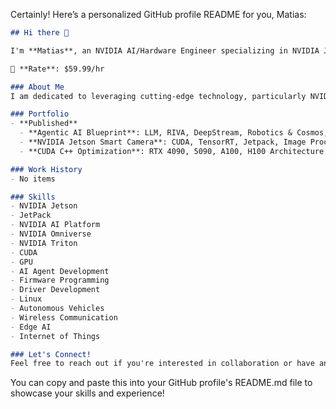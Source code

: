 Certainly! Here’s a personalized GitHub profile README for you, Matias:

```markdown
## Hi there 👋

I'm **Matias**, an NVIDIA AI/Hardware Engineer specializing in NVIDIA Jetson, Jetpack, Firmware, and Driver development. 

💼 **Rate**: $59.99/hr

### About Me
I am dedicated to leveraging cutting-edge technology, particularly NVIDIA AI and advanced hardware, to foster innovation and influence the future. My passion lies in exploring new possibilities and driving impactful changes in the tech landscape.

### Portfolio
- **Published**
  - **Agentic AI Blueprint**: LLM, RIVA, DeepStream, Robotics & Cosmos, NeMo
  - **NVIDIA Jetson Smart Camera**: CUDA, TensorRT, Jetpack, Image Processing
  - **CUDA C++ Optimization**: RTX 4090, 5090, A100, H100 Architecture

### Work History
- No items

### Skills
- NVIDIA Jetson
- JetPack
- NVIDIA AI Platform
- NVIDIA Omniverse
- NVIDIA Triton
- CUDA
- GPU
- AI Agent Development
- Firmware Programming
- Driver Development
- Linux
- Autonomous Vehicles
- Wireless Communication
- Edge AI
- Internet of Things

### Let's Connect!
Feel free to reach out if you're interested in collaboration or have any questions about my work!
```

You can copy and paste this into your GitHub profile's README.md file to showcase your skills and experience!
